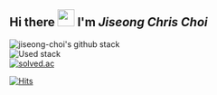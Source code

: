 ## Hi there <img src="https://media.giphy.com/media/hvRJCLFzcasrR4ia7z/giphy.gif" width="30"/> I'm *Jiseong Chris Choi*

<!--
**jiseong-choi/jiseong-choi** is a ✨ _special_ ✨ repository because its `README.md` (this file) appears on your GitHub profile.

Here are some ideas to get you started:

- 🔭 I’m currently working on ...
- 🌱 I’m currently learning ...
- 👯 I’m looking to collaborate on ...
- 🤔 I’m looking for help with ...
- 💬 Ask me about ...
- 📫 How to reach me: ...
- 😄 Pronouns: ...
- ⚡ Fun fact: ...
-->
![jiseong-choi's github stack](https://github-readme-stats.vercel.app/api?username=jiseong-choi&show_icons=true)
<br />
![Used stack](https://github-readme-stats.vercel.app/api/top-langs/?username=jiseong-choi&layout=compact&theme=algolia)
<br />
[![solved.ac](http://mazassumnida.wtf/api/v2/generate_badge?boj=jiseong1951)](https://solved.ac/profile/jiseong1951)
<br />
<!--[![GitHub followers](https://img.shields.io/github/followers/jiseong-choi?style=flat-square)](https://github.com/jiseong-choi?tab=followers)
<br />
<!-- <a href="https://opgc.me/#/users/jiseong-choi" target="_blank"><img src="https://api.opgc.me/githubs/users/jiseong-choi/tag/?theme=basic" /></a>
<br /> -->
[![Hits](https://hits.seeyoufarm.com/api/count/incr/badge.svg?url=https%3A%2F%2Fgithub.com%2Fjiseong-choi&count_bg=%2379C83D&title_bg=%23555555&icon=&icon_color=%23E7E7E7&title=hits&edge_flat=false)](https://hits.seeyoufarm.com) 


